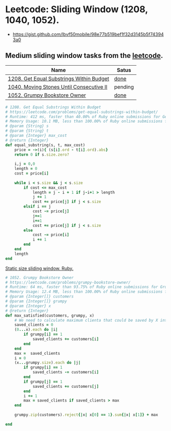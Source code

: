 # Leetcode: Sliding Window (1208, 1040, 1052).

- https://gist.github.com/lbvf50mobile/98e77b519bef1f32d3145b5f743943a0

## Medium sliding window tasks from the [leetcode](https://leetcode.com/tag/sliding-window/).

Name | Satus
--- | ---
[1208. Get Equal Substrings Within Budget](https://leetcode.com/problems/get-equal-substrings-within-budget/) | [done](https://gist.github.com/lbvf50mobile/cb36752f868f7934db53fc9d30c2c174)
[1040. Moving Stones Until Consecutive II](https://leetcode.com/problems/moving-stones-until-consecutive-ii/) | pending
[1052. Grumpy Bookstore Owner](https://leetcode.com/problems/grumpy-bookstore-owner/) | [done](https://gist.github.com/lbvf50mobile/5a026f01ff113d5a5e219c815eb29d95)


```Ruby
# 1208. Get Equal Substrings Within Budget
# https://leetcode.com/problems/get-equal-substrings-within-budget/
# Runtime: 412 ms, faster than 40.00% of Ruby online submissions for Get Equal Substrings Within Budget.
# Memory Usage: 10.1 MB, less than 100.00% of Ruby online submissions for Get Equal Substrings Within Budget
# @param {String} s
# @param {String} t
# @param {Integer} max_cost
# @return {Integer}
def equal_substring(s, t, max_cost)
    price = ->(i){ (s[i].ord - t[i].ord).abs}
    return 0 if s.size.zero?
    
    i,j = 0,0
    length = 0
    cost = price[i]
    
    while i < s.size && j < s.size
        if cost <= max_cost
            length = j - i + 1 if j-i+1 > length
            j += 1
            cost += price[j] if j < s.size
        elsif i == j
            cost -= price[j]
            j+=1
            i+=1
            cost += price[j] if j < s.size
        else
            cost -= price[i]
            i += 1
        end
    end
    length
end
```

[Static size sliding window. Ruby.](https://leetcode.com/problems/grumpy-bookstore-owner/discuss/505317/Static-size-sliding-window.-Ruby.)  

```Ruby
# 1052. Grumpy Bookstore Owner
# https://leetcode.com/problems/grumpy-bookstore-owner/
# Runtime: 64 ms, faster than 93.75% of Ruby online submissions for Grumpy Bookstore Owner.
# Memory Usage: 12.4 MB, less than 100.00% of Ruby online submissions for Grumpy Bookstore Owner.
# @param {Integer[]} customers
# @param {Integer[]} grumpy
# @param {Integer} x
# @return {Integer}
def max_satisfied(customers, grumpy, x)
    # We need to calculate maximum clienta that could be saved by X interval
    saved_clients = 0
    (0...x).each do |i|
        if grumpy[i] == 1
            saved_clients += customers[i]
        end
    end
    max =  saved_clients
    i = 0
    (x...grumpy.size).each do |j|
        if grumpy[i] == 1
            saved_clients -= customers[i]
        end
        if grumpy[j] == 1
            saved_clients += customers[j]
        end
        i += 1
        max = saved_clients if saved_clients > max
    end
    
    grumpy.zip(customers).reject{|x| x[0] == 1}.sum{|x| x[1]} + max
    
end
```